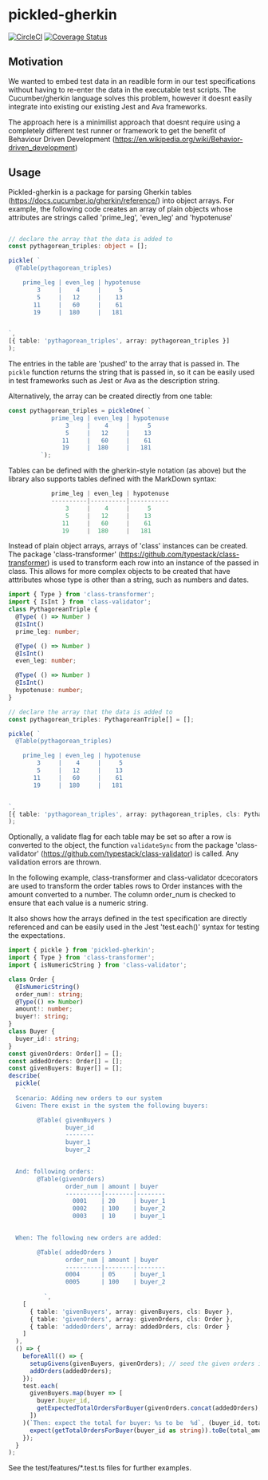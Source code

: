 # pickled-gherkin
[![CircleCI](https://circleci.com/gh/Rumbleship/pickled-gherkin/tree/master.svg?style=svg&circle-token=fc70bbdabdb4e81ae6bbe622156ba2fc7f0edf63)](https://circleci.com/gh/Rumbleship/pickled-gherkin/tree/master) [![Coverage Status](https://coveralls.io/repos/github/Rumbleship/pickled-gherkin/badge.svg?branch=master&t=Lmfbs2)](https://coveralls.io/github/Rumbleship/pickled-gherkin?branch=master)

## Motivation

We wanted to embed test data in an readible form in our test specifications without having to re-enter the data in the executable test scripts. The Cucumber/gherkin language solves this problem, however it doesnt easily integrate into existing our existing Jest and Ava frameworks. 

The approach here is a minimilist approach that doesnt require using a completely different test runner or framework to get the benefit of Behaviour Driven Development (https://en.wikipedia.org/wiki/Behavior-driven_development)

## Usage

Pickled-gherkin is a package for parsing Gherkin tables (https://docs.cucumber.io/gherkin/reference/) into object arrays. For example, the following code creates an array of plain objects whose attributes are strings called 'prime_leg', 'even_leg' and 'hypotenuse'

```typescript

// declare the array that the data is added to
const pythagorean_triples: object = []; 

pickle( `
  @Table(pythagorean_triples)

    prime_leg | even_leg | hypotenuse
        3     |    4     |     5
        5     |   12     |    13
       11     |   60     |    61
       19     |  180     |   181


`, 
[{ table: 'pythagorean_triples', array: pythagorean_triples }]
);
```
The entries in the table are 'pushed' to the array that is passed in. The `pickle` function returns the string that is passed in, so it can be easily used in test frameworks such as Jest or Ava as the description string. 

Alternatively, the array can be created directly from one table:

```typescript
const pythagorean_triples = pickleOne( `
            prime_leg | even_leg | hypotenuse
                3     |    4     |     5
                5     |   12     |    13
               11     |   60     |    61
               19     |  180     |   181
         `);
```
Tables can be defined with the gherkin-style notation (as above) but the library also supports tables defined with the MarkDown syntax:

```typescript
            prime_leg | even_leg | hypotenuse
            ----------|----------|-----------
                3     |    4     |     5
                5     |   12     |    13
               11     |   60     |    61
               19     |  180     |   181
```         

Instead of plain object arrays, arrays of 'class' instances can be created. The package 'class-transformer' (https://github.com/typestack/class-transformer) is used to transform each row into an instance of the passed in class. This allows for more complex objects to be created that have atttributes whose type is other than a string, such as  numbers and dates.

```typescript
import { Type } from 'class-transformer';
import { IsInt } from 'class-validator';
class PythagoreanTriple {
  @Type( () => Number )
  @IsInt()
  prime_leg: number;

  @Type( () => Number )
  @IsInt()
  even_leg: number;

  @Type( () => Number )
  @IsInt()
  hypotenuse: number;
}

// declare the array that the data is added to
const pythagorean_triples: PythagoreanTriple[] = []; 

pickle( `
  @Table(pythagorean_triples)

    prime_leg | even_leg | hypotenuse
        3     |    4     |     5
        5     |   12     |    13
       11     |   60     |    61
       19     |  180     |   181


`, 
[{ table: 'pythagorean_triples', array: pythagorean_triples, cls: PythagoreanTriple, validate: true }]
);
```
Optionally, a validate flag for each table may be set so after a row is converted to the object, the function `validateSync` from the package 'class-validator' (https://github.com/typestack/class-validator) is called. Any validation errors are thrown. 

In the following example, class-transformer and class-validator dcecorators are used to transform the order tables rows to Order instances with the amount converted to a number. The column order_num is checked to ensure that each value is a numeric string.

It also shows how the arrays defined in the test specification are directly referenced and can be easily used in the Jest 'test.each()' syntax for testing the expectations.

```typescript
import { pickle } from 'pickled-gherkin';
import { Type } from 'class-transformer';
import { isNumericString } from 'class-validator';

class Order {
  @IsNumericString()
  order_num!: string;
  @Type(() => Number)
  amount!: number;
  buyer!: string;
}
class Buyer {
  buyer_id!: string;
}
const givenOrders: Order[] = [];
const addedOrders: Order[] = [];
const givenBuyers: Buyer[] = [];
describe(
  pickle(
    `
  Scenario: Adding new orders to our system
  Given: There exist in the system the following buyers:

        @Table( givenBuyers ) 
                buyer_id
                --------
                buyer_1  
                buyer_2   
            

  And: following orders:
        @Table(givenOrders)
                order_num | amount | buyer
                ----------|--------|--------
                  0001    | 20     | buyer_1
                  0002    | 100    | buyer_2 
                  0003    | 10     | buyer_1
            

  When: The following new orders are added:

        @Table( addedOrders ) 
                order_num | amount | buyer
                ----------|--------|--------
                0004      | 05     | buyer_1
                0005      | 100    | buyer_2
            
          `,
    [
      { table: 'givenBuyers', array: givenBuyers, cls: Buyer },
      { table: 'givenOrders', array: givenOrders, cls: Order },
      { table: 'addedOrders', array: addedOrders, cls: Order }
    ]
  ),
  () => {
    beforeAll(() => {
      setupGivens(givenBuyers, givenOrders); // seed the given orders into the system we are testing
      addOrders(addedOrders);
    });
    test.each(
      givenBuyers.map(buyer => [
        buyer.buyer_id,
        getExpectedTotalOrdersForBuyer(givenOrders.concat(addedOrders), buyer.buyer_id)
      ])
    )(`Then: expect the total for buyer: %s to be  %d`, (buyer_id, total_amount) => {
      expect(getTotalOrdersForBuyer(buyer_id as string)).toBe(total_amount as number);
    });
  }
);
```

See the test/features/*.test.ts files for further examples.
